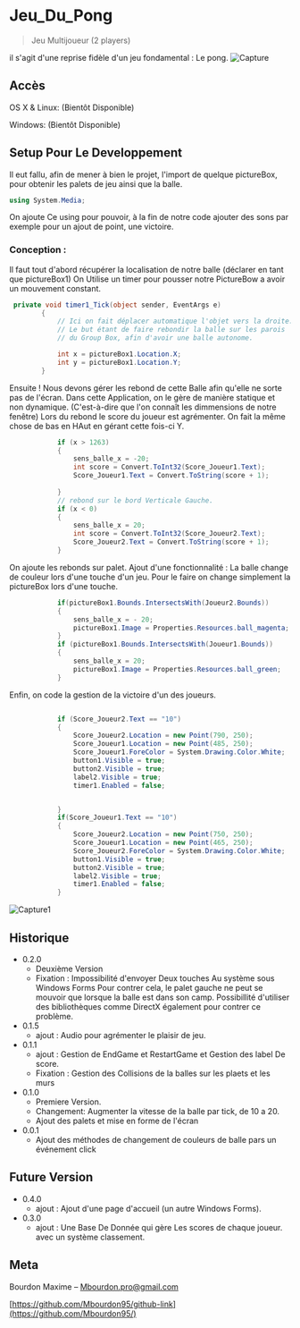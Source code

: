 # Jeu_Du_Pong
> Jeu Multijoueur (2 players)

il s'agit d'une reprise fidèle d'un jeu fondamental : Le pong. ![Capture](https://user-images.githubusercontent.com/71081511/94304996-ced97800-ff70-11ea-93df-795dc9e2df52.PNG)


## Accès

OS X & Linux:
(Bientôt Disponible)

Windows:
(Bientôt Disponible)


## Setup Pour Le Developpement

Il eut fallu, afin de mener à bien le projet, l'import de quelque pictureBox, pour obtenir les palets de jeu ainsi que la balle.

```csharp
using System.Media;
```

On ajoute Ce using pour pouvoir, à la fin de notre code ajouter des sons par exemple pour un ajout de point, une victoire.

### Conception :
Il faut tout d'abord récupérer la localisation de notre balle (déclarer en tant que pictureBox1)
On Utilise un timer pour pousser notre PictureBow a avoir un mouvement constant.

```csharp
 private void timer1_Tick(object sender, EventArgs e)
        {
            // Ici on fait déplacer automatique l'objet vers la droite. 
            // Le but étant de faire rebondir la balle sur les parois
            // du Group Box, afin d'avoir une balle autonome.

            int x = pictureBox1.Location.X;
            int y = pictureBox1.Location.Y;
        }
```

Ensuite ! Nous devons gérer les rebond de cette Balle afin qu'elle ne sorte pas de l'écran.
Dans cette Application, on le gère de manière statique et non dynamique. 
(C'est-à-dire que l'on connaît les dimmensions de notre fenêtre)
Lors du rebond le score du joueur est agrémenter.
On fait la même chose de bas en HAut en gérant cette fois-ci Y.

```csharp
            if (x > 1263)
            {
                sens_balle_x = -20;
                int score = Convert.ToInt32(Score_Joueur1.Text);
                Score_Joueur1.Text = Convert.ToString(score + 1);
                
            }
            // rebond sur le bord Verticale Gauche.
            if (x < 0)
            {
                sens_balle_x = 20;
                int score = Convert.ToInt32(Score_Joueur2.Text);
                Score_Joueur2.Text = Convert.ToString(score + 1);
            }
```
On ajoute les rebonds sur palet.
Ajout d'une fonctionnalité : La balle change de couleur lors d'une touche d'un jeu.
Pour le faire on change simplement la pictureBox lors d'une touche.

```csharp
            if(pictureBox1.Bounds.IntersectsWith(Joueur2.Bounds))
            {
                sens_balle_x = - 20;
                pictureBox1.Image = Properties.Resources.ball_magenta;
            }
            if (pictureBox1.Bounds.IntersectsWith(Joueur1.Bounds))
            {
                sens_balle_x = 20;
                pictureBox1.Image = Properties.Resources.ball_green;
            }
```

Enfin, on code la gestion de la victoire d'un des joueurs.

```csharp

            if (Score_Joueur2.Text == "10")
            {
                Score_Joueur2.Location = new Point(790, 250);
                Score_Joueur1.Location = new Point(485, 250);
                Score_Joueur1.ForeColor = System.Drawing.Color.White;
                button1.Visible = true;
                button2.Visible = true;
                label2.Visible = true;
                timer1.Enabled = false;


            }
            if(Score_Joueur1.Text == "10")
            {
                Score_Joueur2.Location = new Point(750, 250);
                Score_Joueur1.Location = new Point(465, 250);
                Score_Joueur2.ForeColor = System.Drawing.Color.White;
                button1.Visible = true;
                button2.Visible = true;
                label2.Visible = true;
                timer1.Enabled = false;
            }
```

![Capture1](https://user-images.githubusercontent.com/71081511/94305002-d0a33b80-ff70-11ea-8353-457d9e2121ef.PNG)
## Historique

* 0.2.0
    * Deuxième Version
    * Fixation : Impossibilité d'envoyer Deux touches Au système sous Windows Forms
    Pour contrer cela, le palet gauche ne peut se mouvoir que lorsque la balle est dans son camp.
    Possibillité d'utiliser des bibliothèques comme DirectX également pour contrer ce problème.
* 0.1.5
    * ajout : Audio pour agrémenter le plaisir de jeu.
* 0.1.1
    * ajout : Gestion de EndGame et RestartGame et Gestion des label De score.
    * Fixation : Gestion des Collisions de la balles sur les plaets et les murs 
* 0.1.0
    * Premiere Version.
    * Changement: Augmenter la vitesse de la balle par tick, de 10 a 20.
    * Ajout des palets et mise en forme de l'écran
* 0.0.1
    * Ajout des méthodes de changement de couleurs de balle pars un événement click
## Future Version 

* 0.4.0
    * ajout : Ajout d'une page d'accueil (un autre Windows Forms).
* 0.3.0
    * ajout : Une Base De Donnée qui gère Les scores de chaque joueur.
    avec un système classement.

## Meta

Bourdon Maxime – Mbourdon.pro@gmail.com

[https://github.com/Mbourdon95/github-link](https://github.com/Mbourdon95/)
